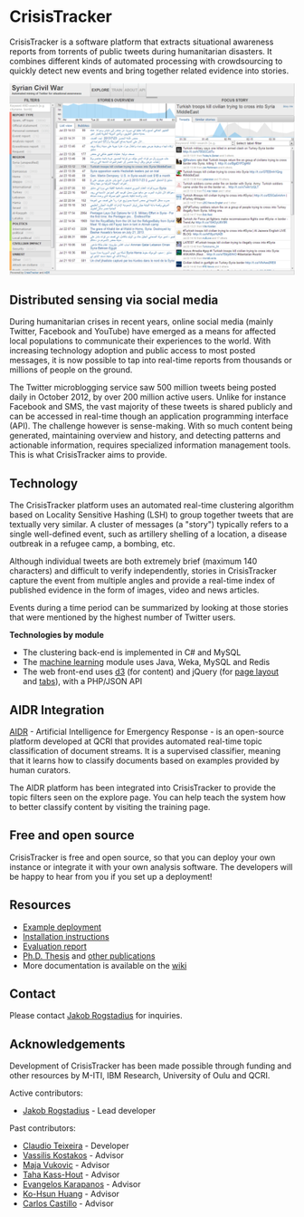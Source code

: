 # CrisisTracker

CrisisTracker is a software platform that extracts situational awareness reports from torrents of public tweets during humanitarian disasters. It combines different kinds of automated processing with crowdsourcing to quickly detect new events and bring together related evidence into stories.

![Screenshot of CrisisTracker](Documentation/screenshot1.png)

## Distributed sensing via social media

During humanitarian crises in recent years, online social media (mainly Twitter, Facebook and YouTube) have emerged as a means for affected local populations to communicate their experiences to the world. With increasing technology adoption and public access to most posted messages, it is now possible to tap into real-time reports from thousands or millions of people on the ground.

The Twitter microblogging service saw 500 million tweets being posted daily in October 2012, by over 200 million active users. Unlike for instance Facebook and SMS, the vast majority of these tweets is shared publicly and can be accessed in real-time though an application programming interface (API). The challenge however is sense-making. With so much content being generated, maintaining overview and history, and detecting patterns and actionable information, requires specialized information management tools. This is what CrisisTracker aims to provide.

## Technology

The CrisisTracker platform uses an automated real-time clustering algorithm based on Locality Sensitive Hashing (LSH) to group together tweets that are textually very similar. A cluster of messages (a "story") typically refers to a single well-defined event, such as artillery shelling of a location, a disease outbreak in a refugee camp, a bombing, etc.

Although individual tweets are both extremely brief (maximum 140 characters) and difficult to verify independently, stories in CrisisTracker capture the event from multiple angles and provide a real-time index of published evidence in the form of images, video and news articles.

Events during a time period can be summarized by looking at those stories that were mentioned by the highest number of Twitter users.

**Technologies by module**
* The clustering back-end is implemented in C# and MySQL
* The [machine learning](http://aidr.qcri.org/) module uses Java, Weka, MySQL and Redis
* The web front-end uses [d3](http://d3js.org/) (for content) and jQuery (for [page layout](http://layout.jquery-dev.net/documentation.cfm) and [tabs](http://jqueryui.com/tabs/)), with a PHP/JSON API

## AIDR Integration

[AIDR](http://aidr.qcri.org/) - Artificial Intelligence for Emergency Response - is an open-source platform developed at QCRI that provides automated real-time topic classification of document streams. It is a supervised classifier, meaning that it learns how to classify documents based on examples provided by human curators.

The AIDR platform has been integrated into CrisisTracker to provide the topic filters seen on the explore page. You can help teach the system how to better classify content by visiting the training page.

## Free and open source

CrisisTracker is free and open source, so that you can deploy your own instance or integrate it with your own analysis software. The developers will be happy to hear from you if you set up a deployment!

## Resources

* [Example deployment](http://ufn.virtues.fi/~jakob/newct/)
* [Installation instructions](https://github.com/JakobRogstadius/CrisisTracker/wiki/Installation-instructions)
* [Evaluation report](http://hci.uma.pt/~jakob/files/Rogstadius_2013_CrisisTracker_Crowdsourced_Social_Media_Curation_for_Disaster_Awareness.pdf)
* [Ph.D. Thesis](http://hci.uma.pt/~jakob/files/rogstadius_2014_phd_thesis.pdf) and [other publications](http://hci.uma.pt/~jakob/?p=publications)
* More documentation is available on the [wiki](https://github.com/JakobRogstadius/CrisisTracker/wiki)

## Contact

Please contact [Jakob Rogstadius](http://hci.uma.pt/~jakob/) for inquiries.

## Acknowledgements

Development of CrisisTracker has been made possible through funding and other resources by M-ITI, IBM Research, University of Oulu and QCRI.

Active contributors:

* [Jakob Rogstadius](http://hci.uma.pt/~jakob) - Lead developer

Past contributors:

* [Claudio Teixeira](http://www.claudioteixeira.com/) - Developer
* [Vassilis Kostakos](http://www.ee.oulu.fi/~vassilis/) - Advisor
* [Maja Vukovic](http://researcher.watson.ibm.com/researcher/view.php?person=us-maja) - Advisor
* [Taha Kass-Hout](http://www.humanitariantracker.org/#!aboutus/csgz) - Advisor
* [Evangelos Karapanos](http://ekarapanos.com/) - Advisor
* [Ko-Hsun Huang](http://www.linkedin.com/profile/view?id=156209073&locale=en_US&trk=tyah) - Advisor
* [Carlos Castillo](http://www.chato.cl/research/) - Advisor
